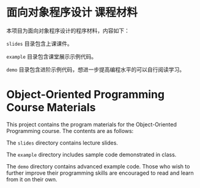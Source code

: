 # 面向对象程序设计 课程材料

本项目为面向对象程序设计的程序材料，内容如下：

`slides` 目录包含上课课件。

`example` 目录包含课堂展示示例代码。

`demo` 目录包含进阶示例代码，想进一步提高编程水平的可以自行阅读学习。

# Object-Oriented Programming Course Materials

This project contains the program materials for the Object-Oriented Programming course. The contents are as follows:

The `slides` directory contains lecture slides.

The `example` directory includes sample code demonstrated in class.

The `demo` directory contains advanced example code. Those who wish to further improve their programming skills are encouraged to read and learn from it on their own.

